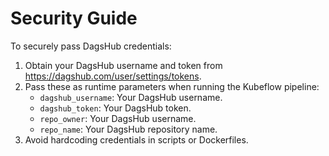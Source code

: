 # Security Guide
To securely pass DagsHub credentials:
1. Obtain your DagsHub username and token from https://dagshub.com/user/settings/tokens.
2. Pass these as runtime parameters when running the Kubeflow pipeline:
   - `dagshub_username`: Your DagsHub username.
   - `dagshub_token`: Your DagsHub token.
   - `repo_owner`: Your DagsHub username.
   - `repo_name`: Your DagsHub repository name.
3. Avoid hardcoding credentials in scripts or Dockerfiles.